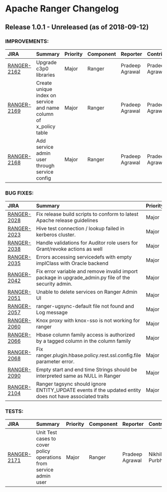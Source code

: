 
<!---
# Licensed to the Apache Software Foundation (ASF) under one
# or more contributor license agreements.  See the NOTICE file
# distributed with this work for additional information
# regarding copyright ownership.  The ASF licenses this file
# to you under the Apache License, Version 2.0 (the
# "License"); you may not use this file except in compliance
# with the License.  You may obtain a copy of the License at
#
#     http://www.apache.org/licenses/LICENSE-2.0
#
# Unless required by applicable law or agreed to in writing, software
# distributed under the License is distributed on an "AS IS" BASIS,
# WITHOUT WARRANTIES OR CONDITIONS OF ANY KIND, either express or implied.
# See the License for the specific language governing permissions and
# limitations under the License.
-->
# Apache Ranger Changelog

## Release 1.0.1 - Unreleased (as of 2018-09-12)



### IMPROVEMENTS:

| JIRA | Summary | Priority | Component | Reporter | Contributor |
|:---- |:---- | :--- |:---- |:---- |:---- |
| [RANGER-2162](https://issues.apache.org/jira/browse/RANGER-2162) | Upgrade c3p0 libraries |  Major | Ranger | Pradeep Agrawal | Pradeep Agrawal |
| [RANGER-2169](https://issues.apache.org/jira/browse/RANGER-2169) | Create unique index on service and name column of x\_policy table |  Major | Ranger | Pradeep Agrawal | Pradeep Agrawal |
| [RANGER-2168](https://issues.apache.org/jira/browse/RANGER-2168) | Add service admin user through service config |  Major | Ranger | Pradeep Agrawal | Pradeep Agrawal |


### BUG FIXES:

| JIRA | Summary | Priority | Component | Reporter | Contributor |
|:---- |:---- | :--- |:---- |:---- |:---- |
| [RANGER-2028](https://issues.apache.org/jira/browse/RANGER-2028) | Fix release build scripts to conform to latest Apache release guidelines |  Major | Ranger | Colm O hEigeartaigh | Velmurugan Periasamy |
| [RANGER-2023](https://issues.apache.org/jira/browse/RANGER-2023) | Hive test connection / lookup failed in kerberos cluster. |  Major | Ranger | Deepak Sharma | Ramesh Mani |
| [RANGER-2038](https://issues.apache.org/jira/browse/RANGER-2038) | Handle validations for Auditor role users for Grant/revoke actions as well |  Major | Ranger | Fatima Amjad Khan | Fatima Amjad Khan |
| [RANGER-2035](https://issues.apache.org/jira/browse/RANGER-2035) | Errors accessing servicedefs with empty implClass with Oracle backend |  Major | admin | Zsombor Gegesy | Zsombor Gegesy |
| [RANGER-2042](https://issues.apache.org/jira/browse/RANGER-2042) | Fix error variable and remove invalid import package in upgrade\_admin.py file of the security admin. |  Major | admin | Qiang Zhang | Qiang Zhang |
| [RANGER-2051](https://issues.apache.org/jira/browse/RANGER-2051) | Unable to delete services on Ranger Admin UI |  Major | Ranger | Pradeep Agrawal | Pradeep Agrawal |
| [RANGER-2057](https://issues.apache.org/jira/browse/RANGER-2057) | ranger-ugsync-default file not found and Log message |  Major | Ranger | suja s | Pradeep Agrawal |
| [RANGER-2060](https://issues.apache.org/jira/browse/RANGER-2060) | Knox proxy with knox-sso is not working for ranger |  Major | Ranger | Deepak Sharma | Vishal Suvagia |
| [RANGER-2066](https://issues.apache.org/jira/browse/RANGER-2066) | Hbase column family access is authorized by a tagged column in the column family |  Major | Ranger | Anuja Leekha | Abhay Kulkarni |
| [RANGER-2068](https://issues.apache.org/jira/browse/RANGER-2068) | Fix ranger.plugin.hbase.policy.rest.ssl.config.file parameter error. |  Major | plugins | Qiang Zhang | Qiang Zhang |
| [RANGER-2090](https://issues.apache.org/jira/browse/RANGER-2090) | Empty start and end time Strings should be interpreted same as NULL in Ranger |  Major | Ranger | Anuja Leekha | Abhay Kulkarni |
| [RANGER-2104](https://issues.apache.org/jira/browse/RANGER-2104) | Ranger tagsync should ignore ENTITY\_UPDATE events if the updated entity does not have associated traits |  Major | tagsync | Abhay Kulkarni | Abhay Kulkarni |


### TESTS:

| JIRA | Summary | Priority | Component | Reporter | Contributor |
|:---- |:---- | :--- |:---- |:---- |:---- |
| [RANGER-2171](https://issues.apache.org/jira/browse/RANGER-2171) | Unit Test cases to cover policy operations from service admin user |  Major | Ranger | Pradeep Agrawal | Nikhil Purbhe |


